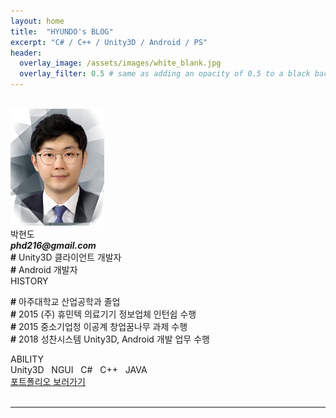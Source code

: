 ```yaml
---
layout: home
title:  "HYUNDO's BLOG"
excerpt: "C# / C++ / Unity3D / Android / PS"
header:
  overlay_image: /assets/images/white_blank.jpg
  overlay_filter: 0.5 # same as adding an opacity of 0.5 to a black background
---
```


<div class =" notice notice--primary">
<br>
<img class="center" src="/assets/images/myPhoto_ori.png" width="150"/>

<div class="headline">
  박현도
</div>

<div class="subtitle">
  <b><i>phd216@gmail.com</i></b>
</div>

<div class="subtitle">
  <b>#</b> Unity3D 클라이언트 개발자<br>
  <b>#</b> Android 개발자
</div>

<div class="headline deco-first">
  HISTORY
</div>

<div class="subtitle">

  <b>#</b> 아주대학교 산업공학과 졸업<br>
  <b>#</b> 2015 (주) 휴민텍 의료기기 정보업체 인턴쉽 수행<br>
  <b>#</b> 2015 중소기업청 이공계 창업꿈나무 과제 수행<br>
  <b>#</b> 2018 성찬시스템 Unity3D, Android 개발 업무 수행<br>
</div>

<div class="headline deco-first">
ABILITY
</div>

<div class="subtitle">
Unity3D&nbsp;&nbsp;
NGUI&nbsp;&nbsp;
C#&nbsp;&nbsp;
C++&nbsp;&nbsp;
JAVA&nbsp;&nbsp;
</div>

<div class= "center margin-top">
  <a href="/_pages/about" class="btn btn--primary btn--large">포트폴리오 보러가기</a>
  </div>
  <br>
</div>
<hr style = "color:gray">

<!-- <a href="/_pages/about">
  <img class="center" src="/assets/images/myPhoto_ori.png" width="150"/>
</a> -->
